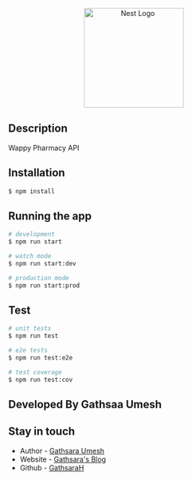 <p align="center">
  <a href="http://nestjs.com/" target="blank"><img src="https://nestjs.com/img/logo-small.svg" width="200" alt="Nest Logo" /></a>
</p>



## Description

Wappy Pharmacy API 

## Installation

```bash
$ npm install
```

## Running the app

```bash
# development
$ npm run start

# watch mode
$ npm run start:dev

# production mode
$ npm run start:prod
```

## Test

```bash
# unit tests
$ npm run test

# e2e tests
$ npm run test:e2e

# test coverage
$ npm run test:cov
```

## Developed By Gathsaa Umesh


## Stay in touch

- Author - [Gathsara Umesh](https://gathsaraumesh.com)
- Website - [Gathsara's Blog](blog.gathsaraumesh.com)
- Github - [GathsaraH](github.com/GathsaraH)


